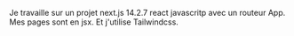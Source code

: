 Je travaille sur un projet next.js 14.2.7 react javascritp avec un routeur App. Mes pages sont en jsx. Et j'utilise Tailwindcss.
